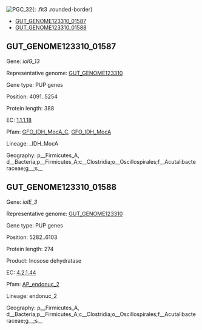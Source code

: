 ![PGC_32](../static/images/Clusters_figure/PGC_32.jpg){: .fit3 .rounded-border}

<ul id="myTab" class="nav nav-tabs">
  <li class="active">
        <a href="#tab1" data-toggle="tab">GUT_GENOME123310_01587</a>
  </li>
<li><a href="#tab2" data-toggle="tab">GUT_GENOME123310_01588</a></li>
</ul>

<div id="myTabContent" class="tab-content">
  <div class="tab-pane fade in active" id="tab1">

<h2 id="GUT_GENOME123310_01587">GUT_GENOME123310_01587</h2>
<p>Gene: <em>iolG_13</em>
<p>Representative genome: <a href="Asia">GUT_GENOME123310</a></p>
<p>Gene type: PUP genes</p>
<p>Position: 4091..5254</p>
<p>Protein length: 388</p>
<p>EC: <a href="https://www.brenda-enzymes.org/enzyme.php?ecno=1.1.1.18">1.1.1.18</a></p>
<p>Pfam: <a href="http://pfam.xfam.org/family/GFO_IDH_MocA_C">GFO_IDH_MocA_C</a>, <a href="http://pfam.xfam.org/family/GFO_IDH_MocA">GFO_IDH_MocA</a></p>
<p>Lineage: _IDH_MocA</p>
<p>Geography: p__Firmicutes_A, d__Bacteria;p__Firmicutes_A;c__Clostridia;o__Oscillospirales;f__Acutalibacteraceae;g__;s__</p>
  </div>

  <div class="tab-pane fade" id="tab2">

<h2 id="GUT_GENOME123310_01588">GUT_GENOME123310_01588</h2>
<p>Gene: <em>iolE_3</em></p>
<p>Representative genome: <a href="Asia">GUT_GENOME123310</a></p>
<p>Gene type: PUP genes</p>
<p>Position: 5282..6103</p>
<p>Protein length: 274</p>
<p>Product: Inosose dehydratase</p>
<p>EC: <a href="https://www.brenda-enzymes.org/enzyme.php?ecno=4.2.1.44">4.2.1.44</a></p>
<p>Pfam: <a href="http://pfam.xfam.org/family/AP_endonuc_2">AP_endonuc_2</a></p>

<p>Lineage: endonuc_2</p>
<p>Geography: p__Firmicutes_A, d__Bacteria;p__Firmicutes_A;c__Clostridia;o__Oscillospirales;f__Acutalibacteraceae;g__;s__</p>

  </div>
</div>
